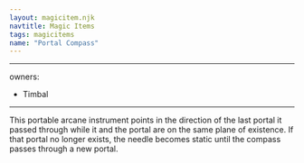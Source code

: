 ```yaml
---
layout: magicitem.njk
navtitle: Magic Items
tags: magicitems
name: "Portal Compass"
---
```

---
owners:
  - Timbal
---

This portable arcane instrument points in the direction of the last portal it passed through while it and the portal are on the same plane of existence. If that portal no longer exists, the needle becomes static until the compass passes through a new portal.